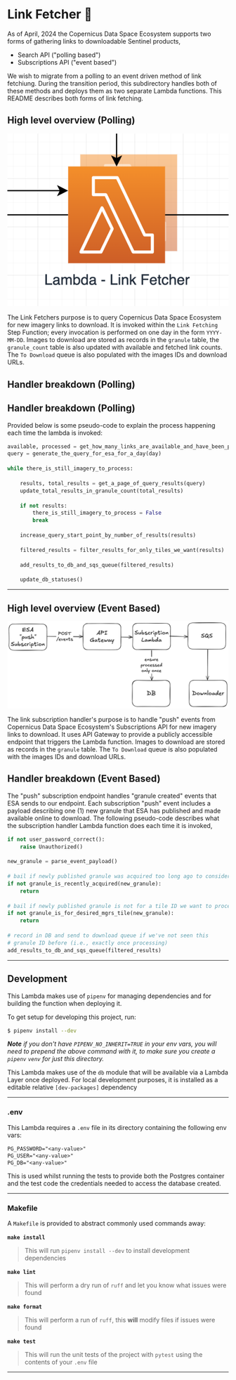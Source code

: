 # Link Fetcher 🔗

As of April, 2024 the Copernicus Data Space Ecosystem supports two forms of gathering
links to downloadable Sentinel products,

* Search API ("polling based")
* Subscriptions API ("event based")

We wish to migrate from a polling to an event driven method of link
fetchiung. During the transition period, this subdirectory handles both
of these methods and deploys them as two separate Lambda functions. This
README describes both forms of link fetching.

## High level overview (Polling)

![Link fetcher in S2 Downloader diagram](../../images/hls-s2-downloader-link-fetcher.png)

The Link Fetchers purpose is to query Copernicus Data Space Ecosystem for new imagery links to download. It is invoked within the `Link Fetching` Step Function; every invocation is performed on one day in the form `YYYY-MM-DD`. Images to download are stored as records in the `granule` table, the `granule_count` table is also updated with available and fetched link counts. The `To Download` queue is also populated with the images IDs and download URLs.

## Handler breakdown (Polling)
## Handler breakdown (Polling)

Provided below is some pseudo-code to explain the process happening each time the lambda is invoked:

```python
available, processed = get_how_many_links_are_available_and_have_been_processed()
query = generate_the_query_for_esa_for_a_day(day)

while there_is_still_imagery_to_process:

    results, total_results = get_a_page_of_query_results(query)
    update_total_results_in_granule_count(total_results)

    if not results:
        there_is_still_imagery_to_process = False
        break

    increase_query_start_point_by_number_of_results(results)

    filtered_results = filter_results_for_only_tiles_we_want(results)

    add_results_to_db_and_sqs_queue(filtered_results)

    update_db_statuses()
```

---


## High level overview (Event Based)

![Link Subscription Handler](../../images/hls-s2-downloader-link-subscription.png)

The link subscription handler's purpose is to handle "push" events from Copernicus Data Space Ecosystem's
Subscriptions API for new imagery links to download. It uses API Gateway to provide a publicly accessible endpoint
that triggers the Lambda function. Images to download are stored as records in the `granule` table.
The `To Download` queue is also populated with the images IDs and download URLs.

## Handler breakdown (Event Based)

The "push" subscription endpoint handles "granule created" events that ESA sends to our endpoint.
Each subscription "push" event includes a payload describing one (1) new granule that ESA has
published and made available online to download. The following pseudo-code describes what
the subscription handler Lambda function does each time it is invoked,


```python
if not user_password_correct():
    raise Unauthorized()

new_granule = parse_event_payload()

# bail if newly published granule was acquired too long ago to consider
if not granule_is_recently_acquired(new_granule):
    return

# bail if newly published granule is not for a tile ID we want to process
if not granule_is_for_desired_mgrs_tile(new_granule):
    return

# record in DB and send to download queue if we've not seen this
# granule ID before (i.e., exactly once processing)
add_results_to_db_and_sqs_queue(filtered_results)
```


---

## Development

This Lambda makes use of `pipenv` for managing dependencies and for building the function when deploying it.

To get setup for developing this project, run:

```bash
$ pipenv install --dev
```

_**Note** if you don't have `PIPENV_NO_INHERIT=TRUE` in your env vars, you will need to prepend the above command with it, to make sure you create a `pipenv` `venv` for just this directory._

This Lambda makes use of the `db` module that will be available via a Lambda Layer once deployed. For local development purposes, it is installed as a editable relative `[dev-packages]` dependency

---

### .env

This Lambda requires a `.env` file in its directory containing the following env vars:

```
PG_PASSWORD="<any-value>"
PG_USER="<any-value>"
PG_DB="<any-value>"
```

This is used whilst running the tests to provide both the Postgres container and the test code the credentials needed to access the database created.

---

### Makefile

A `Makefile` is provided to abstract commonly used commands away:

**`make install`**

> This will run `pipenv install --dev` to install development dependencies

**`make lint`**

> This will perform a dry run of `ruff` and let you know what issues were found

**`make format`**

> This will perform a run of `ruff`, this **will** modify files if issues were found

**`make test`**

> This will run the unit tests of the project with `pytest` using the contents of your `.env` file

---
